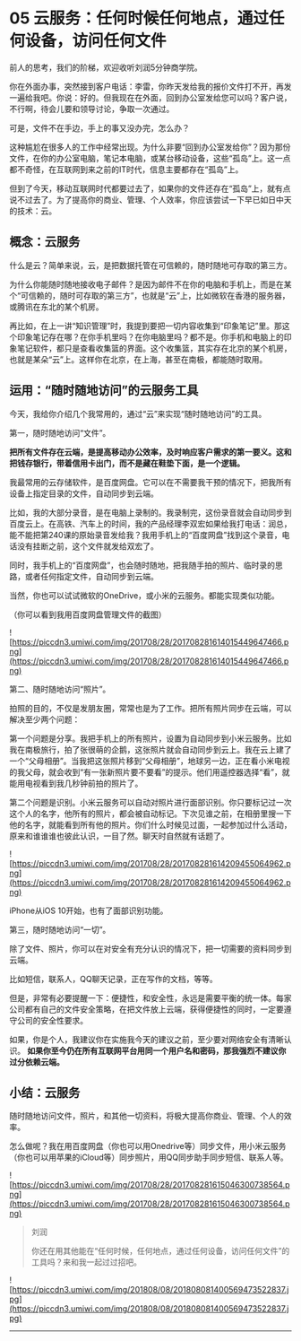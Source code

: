 # 05 云服务：任何时候任何地点，通过任何设备，访问任何文件

前人的思考，我们的阶梯，欢迎收听刘润5分钟商学院。

你在外面办事，突然接到客户电话：李雷，你昨天发给我的报价文件打不开，再发一遍给我吧。你说：好的。但我现在在外面，回到办公室发给您可以吗？客户说，不行啊，待会儿要和领导讨论，争取一次通过。

可是，文件不在手边，手上的事又没办完，怎么办？

这种尴尬在很多人的工作中经常出现。为什么非要“回到办公室发给你”？因为那份文件，在你的办公室电脑，笔记本电脑，或某台移动设备，这些“孤岛”上。这一点都不奇怪，在互联网到来之前的IT时代，信息主要都存在“孤岛”上。

但到了今天，移动互联网时代都要过去了，如果你的文件还存在“孤岛”上，就有点说不过去了。为了提高你的商业、管理、个人效率，你应该尝试一下早已如日中天的技术：云。

## 概念：云服务

什么是云？简单来说，云，是把数据托管在可信赖的，随时随地可存取的第三方。

为什么你能随时随地接收电子邮件？是因为邮件不在你的电脑和手机上，而是在某个“可信赖的，随时可存取的第三方”，也就是“云”上，比如微软在香港的服务器，或腾讯在东北的某个机房。

再比如，在上一讲“知识管理”时，我提到要把一切内容收集到“印象笔记”里。那这个印象笔记存在哪？在你手机里吗？在你电脑里吗？都不是。你手机和电脑上的印象笔记软件，都只是查看收集篮的界面。这个收集篮，其实存在北京的某个机房，也就是某朵“云”上。这样你在北京，在上海，甚至在南极，都能随时取用。

## 运用：“随时随地访问”的云服务工具

今天，我给你介绍几个我常用的，通过“云”来实现“随时随地访问”的工具。

第一，随时随地访问“文件”。

 **把所有文件存在云端，是提高移动办公效率，及时响应客户需求的第一要义。这和把钱存银行，带着信用卡出门，而不是藏在鞋垫下面，是一个逻辑。**

我最常用的云存储软件，是百度网盘。它可以在不需要我干预的情况下，把我所有设备上指定目录的文件，自动同步到云端。

比如，我的大部分录音，是在电脑上录制的。我录制完，这份录音就会自动同步到百度云上。在高铁、汽车上的时间，我的产品经理李双宏如果给我打电话：润总，能不能把第240课的原始录音发给我？我用手机上的“百度网盘”找到这个录音，电话没有挂断之前，这个文件就发给双宏了。

同时，我手机上的“百度网盘”，也会随时随地，把我随手拍的照片、临时录的思路，或者任何指定文件，自动同步到云端。

当然，你也可以试试微软的OneDrive，或小米的云服务。都能实现类似功能。

（你可以看到我用百度网盘管理文件的截图）

![https://piccdn3.umiwi.com/img/201708/28/201708281614015449647466.png](https://piccdn3.umiwi.com/img/201708/28/201708281614015449647466.png)

第二、随时随地访问“照片”。

拍照的目的，不仅是发朋友圈，常常也是为了工作。把所有照片同步在云端，可以解决至少两个问题：

第一个问题是分享。我把手机上的所有照片，设置为自动同步到小米云服务。比如我在南极旅行，拍了张很萌的企鹅，这张照片就会自动同步到云上。我在云上建了一个“父母相册”。当我把这张照片移到“父母相册”，地球另一边，正在看小米电视的我父母，就会收到“有一张新照片要不要看”的提示。他们用遥控器选择“看”，就能用电视看到我几秒钟前拍的照片了。

第二个问题是识别。小米云服务可以自动对照片进行面部识别。你只要标记过一次这个人的名字，他所有的照片，都会被自动标记。下次见谁之前，在相册里搜一下他的名字，就能看到所有他的照片。你们什么时候见过面，一起参加过什么活动，原来和谁谁谁也彼此认识，一目了然。聊天时自然就有话题了。

![https://piccdn3.umiwi.com/img/201708/28/201708281614209455064962.png](https://piccdn3.umiwi.com/img/201708/28/201708281614209455064962.png)

iPhone从iOS 10开始，也有了面部识别功能。

第三，随时随地访问“一切”。

除了文件、照片，你可以在对安全有充分认识的情况下，把一切需要的资料同步到云端。

比如短信，联系人，QQ聊天记录，正在写作的文档，等等。

但是，非常有必要提醒一下：便捷性，和安全性，永远是需要平衡的统一体。每家公司都有自己的文件安全策略，在把文件放上云端，获得便捷性的同时，一定要遵守公司的安全性要求。

如果，你是个人，我建议你在实施我今天的建议之前，至少要对网络安全有清晰认识。 **如果你至今仍在所有互联网平台用同一个用户名和密码，那我强烈不建议你过分依赖云端。**

## 小结：云服务

随时随地访问文件，照片，和其他一切资料，将极大提高你商业、管理、个人的效率。

怎么做呢？我在用百度网盘（你也可以用Onedrive等）同步文件，用小米云服务（你也可以用苹果的iCloud等）同步照片，用QQ同步助手同步短信、联系人等。

![https://piccdn3.umiwi.com/img/201708/28/201708281615046300738564.png](https://piccdn3.umiwi.com/img/201708/28/201708281615046300738564.png)

> 刘润
> 
> 你还在用其他能在“任何时候，任何地点，通过任何设备，访问任何文件”的工具吗？来和我一起过过招吧。

![https://piccdn3.umiwi.com/img/201808/08/201808081400569473522837.jpg](https://piccdn3.umiwi.com/img/201808/08/201808081400569473522837.jpg)

---
